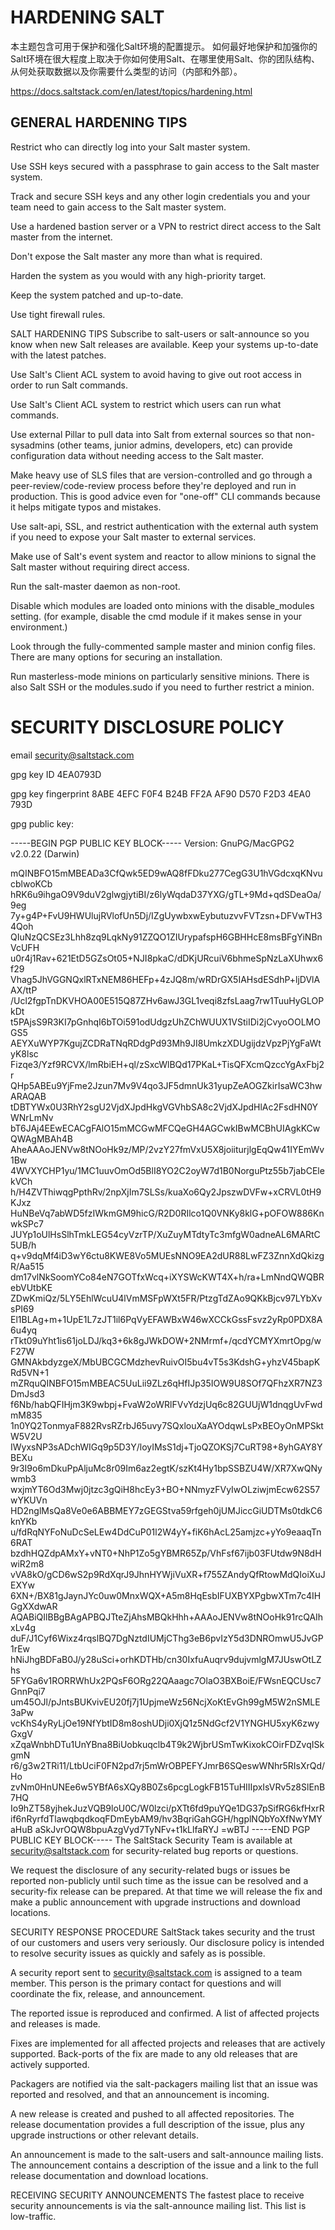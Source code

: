 # HARDENING SALT
本主题包含可用于保护和强化Salt环境的配置提示。 如何最好地保护和加强你的Salt环境在很大程度上取决于你如何使用Salt、在哪里使用Salt、你的团队结构、从何处获取数据以及你需要什么类型的访问（内部和外部）。

https://docs.saltstack.com/en/latest/topics/hardening.html


## GENERAL HARDENING TIPS
Restrict who can directly log into your Salt master system.

Use SSH keys secured with a passphrase to gain access to the Salt master system.

Track and secure SSH keys and any other login credentials you and your team need to gain access to the Salt master system.

Use a hardened bastion server or a VPN to restrict direct access to the Salt master from the internet.

Don't expose the Salt master any more than what is required.

Harden the system as you would with any high-priority target.

Keep the system patched and up-to-date.

Use tight firewall rules.

SALT HARDENING TIPS
Subscribe to salt-users or salt-announce so you know when new Salt releases are available. Keep your systems up-to-date with the latest patches.

Use Salt's Client ACL system to avoid having to give out root access in order to run Salt commands.

Use Salt's Client ACL system to restrict which users can run what commands.

Use external Pillar to pull data into Salt from external sources so that non-sysadmins (other teams, junior admins, developers, etc) can provide configuration data without needing access to the Salt master.

Make heavy use of SLS files that are version-controlled and go through a peer-review/code-review process before they're deployed and run in production. This is good advice even for "one-off" CLI commands because it helps mitigate typos and mistakes.

Use salt-api, SSL, and restrict authentication with the external auth system if you need to expose your Salt master to external services.

Make use of Salt's event system and reactor to allow minions to signal the Salt master without requiring direct access.

Run the salt-master daemon as non-root.

Disable which modules are loaded onto minions with the disable_modules setting. (for example, disable the cmd module if it makes sense in your environment.)

Look through the fully-commented sample master and minion config files. There are many options for securing an installation.

Run masterless-mode minions on particularly sensitive minions. There is also Salt SSH or the modules.sudo if you need to further restrict a minion.

# SECURITY DISCLOSURE POLICY
email
security@saltstack.com

gpg key ID
4EA0793D

gpg key fingerprint
8ABE 4EFC F0F4 B24B FF2A  AF90 D570 F2D3 4EA0 793D

gpg public key:

-----BEGIN PGP PUBLIC KEY BLOCK-----
Version: GnuPG/MacGPG2 v2.0.22 (Darwin)

mQINBFO15mMBEADa3CfQwk5ED9wAQ8fFDku277CegG3U1hVGdcxqKNvucblwoKCb
hRK6u9ihgaO9V9duV2glwgjytiBI/z6lyWqdaD37YXG/gTL+9Md+qdSDeaOa/9eg
7y+g4P+FvU9HWUlujRVlofUn5Dj/IZgUywbxwEybutuzvvFVTzsn+DFVwTH34Qoh
QIuNzQCSEz3Lhh8zq9LqkNy91ZZQO1ZIUrypafspH6GBHHcE8msBFgYiNBnVcUFH
u0r4j1Rav+621EtD5GZsOt05+NJI8pkaC/dDKjURcuiV6bhmeSpNzLaXUhwx6f29
Vhag5JhVGGNQxlRTxNEM86HEFp+4zJQ8m/wRDrGX5IAHsdESdhP+ljDVlAAX/ttP
/Ucl2fgpTnDKVHOA00E515Q87ZHv6awJ3GL1veqi8zfsLaag7rw1TuuHyGLOPkDt
t5PAjsS9R3KI7pGnhqI6bTOi591odUdgzUhZChWUUX1VStiIDi2jCvyoOOLMOGS5
AEYXuWYP7KgujZCDRaTNqRDdgPd93Mh9JI8UmkzXDUgijdzVpzPjYgFaWtyK8lsc
Fizqe3/Yzf9RCVX/lmRbiEH+ql/zSxcWlBQd17PKaL+TisQFXcmQzccYgAxFbj2r
QHp5ABEu9YjFme2Jzun7Mv9V4qo3JF5dmnUk31yupZeAOGZkirIsaWC3hwARAQAB
tDBTYWx0U3RhY2sgU2VjdXJpdHkgVGVhbSA8c2VjdXJpdHlAc2FsdHN0YWNrLmNv
bT6JAj4EEwECACgFAlO15mMCGwMFCQeGH4AGCwkIBwMCBhUIAgkKCwQWAgMBAh4B
AheAAAoJENVw8tNOoHk9z/MP/2vzY27fmVxU5X8joiiturjlgEqQw41IYEmWv1Bw
4WVXYCHP1yu/1MC1uuvOmOd5BlI8YO2C2oyW7d1B0NorguPtz55b7jabCElekVCh
h/H4ZVThiwqgPpthRv/2npXjIm7SLSs/kuaXo6Qy2JpszwDVFw+xCRVL0tH9KJxz
HuNBeVq7abWD5fzIWkmGM9hicG/R2D0RIlco1Q0VNKy8klG+pOFOW886KnwkSPc7
JUYp1oUlHsSlhTmkLEG54cyVzrTP/XuZuyMTdtyTc3mfgW0adneAL6MARtC5UB/h
q+v9dqMf4iD3wY6ctu8KWE8Vo5MUEsNNO9EA2dUR88LwFZ3ZnnXdQkizgR/Aa515
dm17vlNkSoomYCo84eN7GOTfxWcq+iXYSWcKWT4X+h/ra+LmNndQWQBRebVUtbKE
ZDwKmiQz/5LY5EhlWcuU4lVmMSFpWXt5FR/PtzgTdZAo9QKkBjcv97LYbXvsPI69
El1BLAg+m+1UpE1L7zJT1il6PqVyEFAWBxW46wXCCkGssFsvz2yRp0PDX8A6u4yq
rTkt09uYht1is61joLDJ/kq3+6k8gJWkDOW+2NMrmf+/qcdYCMYXmrtOpg/wF27W
GMNAkbdyzgeX/MbUBCGCMdzhevRuivOI5bu4vT5s3KdshG+yhzV45bapKRd5VN+1
mZRquQINBFO15mMBEAC5UuLii9ZLz6qHfIJp35IOW9U8SOf7QFhzXR7NZ3DmJsd3
f6Nb/habQFIHjm3K9wbpj+FvaW2oWRlFVvYdzjUq6c82GUUjW1dnqgUvFwdmM835
1n0YQ2TonmyaF882RvsRZrbJ65uvy7SQxlouXaAYOdqwLsPxBEOyOnMPSktW5V2U
IWyxsNP3sADchWIGq9p5D3Y/loyIMsS1dj+TjoQZOKSj7CuRT98+8yhGAY8YBEXu
9r3I9o6mDkuPpAljuMc8r09Im6az2egtK/szKt4Hy1bpSSBZU4W/XR7XwQNywmb3
wxjmYT6Od3Mwj0jtzc3gQiH8hcEy3+BO+NNmyzFVyIwOLziwjmEcw62S57wYKUVn
HD2nglMsQa8Ve0e6ABBMEY7zGEGStva59rfgeh0jUMJiccGiUDTMs0tdkC6knYKb
u/fdRqNYFoNuDcSeLEw4DdCuP01l2W4yY+fiK6hAcL25amjzc+yYo9eaaqTn6RAT
bzdhHQZdpAMxY+vNT0+NhP1Zo5gYBMR65Zp/VhFsf67ijb03FUtdw9N8dHwiR2m8
vVA8kO/gCD6wS2p9RdXqrJ9JhnHYWjiVuXR+f755ZAndyQfRtowMdQIoiXuJEXYw
6XN+/BX81gJaynJYc0uw0MnxWQX+A5m8HqEsbIFUXBYXPgbwXTm7c4IHGgXXdwAR
AQABiQIlBBgBAgAPBQJTteZjAhsMBQkHhh+AAAoJENVw8tNOoHk91rcQAIhxLv4g
duF/J1Cyf6Wixz4rqslBQ7DgNztdIUMjCThg3eB6pvIzY5d3DNROmwU5JvGP1rEw
hNiJhgBDFaB0J/y28uSci+orhKDTHb/cn30IxfuAuqrv9dujvmlgM7JUswOtLZhs
5FYGa6v1RORRWhUx2PQsF6ORg22QAaagc7OlaO3BXBoiE/FWsnEQCUsc7GnnPqi7
um45OJl/pJntsBUKvivEU20fj7j1UpjmeWz56NcjXoKtEvGh99gM5W2nSMLE3aPw
vcKhS4yRyLjOe19NfYbtID8m8oshUDji0XjQ1z5NdGcf2V1YNGHU5xyK6zwyGxgV
xZqaWnbhDTu1UnYBna8BiUobkuqclb4T9k2WjbrUSmTwKixokCOirFDZvqISkgmN
r6/g3w2TRi11/LtbUciF0FN2pd7rj5mWrOBPEFYJmrB6SQeswWNhr5RIsXrQd/Ho
zvNm0HnUNEe6w5YBfA6sXQy8B0Zs6pcgLogkFB15TuHIIIpxIsVRv5z8SlEnB7HQ
Io9hZT58yjhekJuzVQB9loU0C/W0lzci/pXTt6fd9puYQe1DG37pSifRG6kfHxrR
if6nRyrfdTlawqbqdkoqFDmEybAM9/hv3BqriGahGGH/hgplNQbYoXfNwYMYaHuB
aSkJvrOQW8bpuAzgVyd7TyNFv+t1kLlfaRYJ
=wBTJ
-----END PGP PUBLIC KEY BLOCK-----
The SaltStack Security Team is available at security@saltstack.com for security-related bug reports or questions.

We request the disclosure of any security-related bugs or issues be reported non-publicly until such time as the issue can be resolved and a security-fix release can be prepared. At that time we will release the fix and make a public announcement with upgrade instructions and download locations.

SECURITY RESPONSE PROCEDURE
SaltStack takes security and the trust of our customers and users very seriously. Our disclosure policy is intended to resolve security issues as quickly and safely as is possible.

A security report sent to security@saltstack.com is assigned to a team member. This person is the primary contact for questions and will coordinate the fix, release, and announcement.

The reported issue is reproduced and confirmed. A list of affected projects and releases is made.

Fixes are implemented for all affected projects and releases that are actively supported. Back-ports of the fix are made to any old releases that are actively supported.

Packagers are notified via the salt-packagers mailing list that an issue was reported and resolved, and that an announcement is incoming.

A new release is created and pushed to all affected repositories. The release documentation provides a full description of the issue, plus any upgrade instructions or other relevant details.

An announcement is made to the salt-users and salt-announce mailing lists. The announcement contains a description of the issue and a link to the full release documentation and download locations.

RECEIVING SECURITY ANNOUNCEMENTS
The fastest place to receive security announcements is via the salt-announce mailing list. This list is low-traffic.
